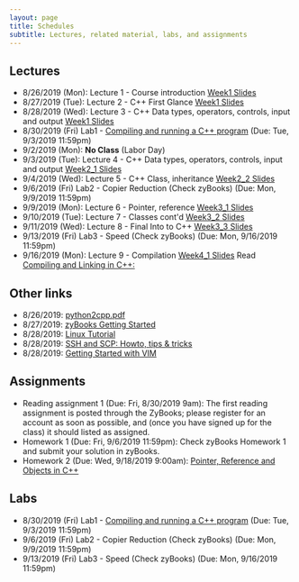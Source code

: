 ```yaml
---
layout: page
title: Schedules
subtitle: Lectures, related material, labs, and assignments
---
```

## Lectures

 * 8/26/2019 (Mon): Lecture 1 - Course introduction [Week1 Slides][1]
 * 8/27/2019 (Tue): Lecture 2 - C++ First Glance  [Week1 Slides][1]
 * 8/28/2019 (Wed): Lecture 3 - C++ Data types, operators, controls, input and output [Week1 Slides][1]
 * 8/30/2019 (Fri) Lab1 - [Compiling and running a C++ program][L1] (Due: Tue, 9/3/2019 11:59pm)
 * 9/2/2019 (Mon): **No Class** (Labor Day)
 * 9/3/2019 (Tue): Lecture 4 - C++ Data types, operators, controls, input and output [Week2_1 Slides][2]
 * 9/4/2019 (Wed): Lecture 5 - C++ Class, inheritance [Week2_2 Slides][3]
 * 9/6/2019 (Fri) Lab2 - Copier Reduction (Check zyBooks) (Due: Mon, 9/9/2019 11:59pm)
 * 9/9/2019 (Mon): Lecture 6 - Pointer, reference [Week3_1 Slides][4]
 * 9/10/2019 (Tue): Lecture 7 - Classes cont'd [Week3_2 Slides][5]
 * 9/11/2019 (Wed): Lecture 8 - Final Into to C++ [Week3_3 Slides][6]
 * 9/13/2019 (Fri) Lab3 - Speed (Check zyBooks) (Due: Mon, 9/16/2019 11:59pm)
 * 9/16/2019 (Mon): Lecture 9 - Compilation [Week4_1 Slides][7] 
   Read [Compiling and Linking in C++:](http://www.cplusplus.com/articles/2v07M4Gy/)

 
## Other links

 * 8/26/2019: [python2cpp.pdf][O1]
 * 8/27/2019: [zyBooks Getting Started][O2]
 * 8/28/2019: [Linux Tutorial][O3]
 * 8/28/2019: [SSH and SCP: Howto, tips & tricks][O4]
 * 8/28/2019: [Getting Started with VIM][O5]

## Assignments 

 * Reading assignment 1 (Due: Fri, 8/30/2019 9am): The first reading assignment is posted through the ZyBooks; please register for an account as soon as possible, and (once you have signed up for the class) it should listed as assigned. 
 * Homework 1 (Due: Fri, 9/6/2019 11:59pm): Check zyBooks Homework 1 and submit your solution in zyBooks.
 * Homework 2 (Due: Wed, 9/18/2019 9:00am): [Pointer, Reference and Objects in C++][H2]

## Labs

 * 8/30/2019 (Fri) Lab1 - [Compiling and running a C++ program][L1] (Due: Tue, 9/3/2019 11:59pm)
 * 9/6/2019 (Fri) Lab2 - Copier Reduction (Check zyBooks) (Due: Mon, 9/9/2019 11:59pm)
 * 9/13/2019 (Fri) Lab3 - Speed (Check zyBooks) (Due: Mon, 9/16/2019 11:59pm)

[1]:{{site.url}}/lectures/csci2100_week1.pdf
[2]:{{site.url}}/lectures/csci2100_week2_1.pdf
[3]:{{site.url}}/lectures/csci2100_week2_2.pdf
[4]:{{site.url}}/lectures/csci2100_week3_1.pdf
[5]:{{site.url}}/lectures/csci2100_week3_2.pdf
[6]:{{site.url}}/lectures/csci2100_week3_3.pdf
[7]:{{site.url}}/lectures/csci2100_week4_1.pdf

[L1]:{{site.url}}/labs/lab1.html

[H2]:{{site.url}}/homework/hw2.html

[O1]:{{site.url}}/lectures/python2cpp.pdf
[O2]:https://zybooks.zendesk.com/hc/en-us/articles/360008562913-Students-Getting-started
[O3]:https://ryanstutorials.net/linuxtutorial/
[O4]:https://linuxacademy.com/blog/linux/ssh-and-scp-howto-tips-tricks/
[O5]:https://scotch.io/tutorials/getting-started-with-vim-an-interactive-guide



